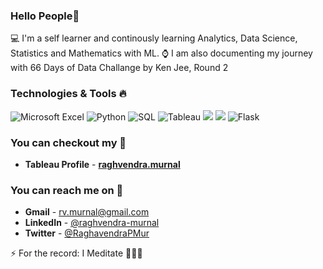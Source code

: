 ### Hello People👋

💻 I'm a self learner and continously learning Analytics, Data Science, Statistics and Mathematics with ML.
⌚️ I am also documenting my journey with 66 Days of Data Challange by Ken Jee, Round 2

### Technologies & Tools 🔥
![Microsoft Excel](https://img.shields.io/badge/Microsoft_Excel-217346?style=for-the-badge&logo=microsoft-excel&logoColor=white) 
![Python](https://img.shields.io/badge/Python-3776AB?style=for-the-badge&logo=python&logoColor=white)
![SQL](https://img.shields.io/badge/SQL-217346?style=for-the-badge&logo=microsoft-sql&logoColor=white)
![Tableau](https://img.shields.io/badge/Tableau-E97627?style=for-the-badge&logo=Tableau&logoColor=white) 
<img src="https://img.shields.io/badge/pandas-%23150458.svg?style=for-the-badge&logo=pandas&logoColor=white">
<img src="https://img.shields.io/badge/numpy-%23013243.svg?style=for-the-badge&logo=numpy&logoColor=white">
![Flask](https://img.shields.io/badge/Flask-000000?style=for-the-badge&logo=flask&logoColor=white)

### You can checkout my 📇

- **Tableau Profile** - **[raghvendra.murnal](https://public.tableau.com/profile/raghvendra.murnal#!/)**

### You can reach me on 📧 

- **Gmail** - rv.murnal@gmail.com 
- **LinkedIn** - <a href="https://www.linkedin.com/in/raghvendra-murnal/"> @raghvendra-murnal</a>
- **Twitter** - <a href="https://twitter.com/RaghavendraPMur/"> @RaghavendraPMur</a>

⚡ For the record: I Meditate 🧘🏽‍♂️
